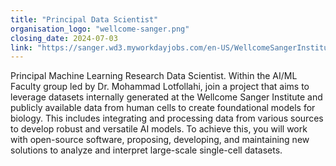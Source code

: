 ```yaml
---
title: "Principal Data Scientist"
organisation_logo: "wellcome-sanger.png"
closing_date: 2024-07-03
link: "https://sanger.wd3.myworkdayjobs.com/en-US/WellcomeSangerInstitute/job/Hinxton-Cambridgeshire/Principal-Data-Scientist_JR102007"
---
```

Principal Machine Learning Research Data Scientist. Within the AI/ML Faculty group led by Dr. Mohammad Lotfollahi, join a project that aims to leverage datasets internally generated at the Wellcome Sanger Institute and publicly available data from human cells to create foundational models for biology. This includes integrating and processing data from various sources to develop robust and versatile AI models. To achieve this, you will work with open-source software, proposing, developing, and maintaining new solutions to analyze and interpret large-scale single-cell datasets. 
